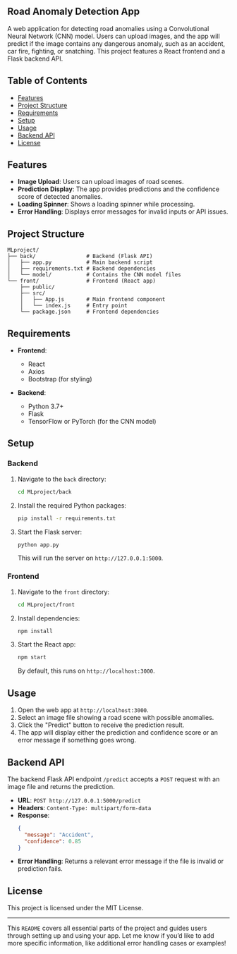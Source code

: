 Road Anomaly Detection App
---
A web application for detecting road anomalies using a Convolutional Neural Network (CNN) model. Users can upload images, and the app will predict if the image contains any dangerous anomaly, such as an accident, car fire, fighting, or snatching. This project features a React frontend and a Flask backend API.

## Table of Contents
- [Features](#features)
- [Project Structure](#project-structure)
- [Requirements](#requirements)
- [Setup](#setup)
- [Usage](#usage)
- [Backend API](#backend-api)
- [License](#license)

## Features

- **Image Upload**: Users can upload images of road scenes.
- **Prediction Display**: The app provides predictions and the confidence score of detected anomalies.
- **Loading Spinner**: Shows a loading spinner while processing.
- **Error Handling**: Displays error messages for invalid inputs or API issues.

## Project Structure

```
MLproject/
├── back/                # Backend (Flask API)
│   ├── app.py           # Main backend script
│   ├── requirements.txt # Backend dependencies
│   └── model/           # Contains the CNN model files
└── front/               # Frontend (React app)
    ├── public/
    ├── src/
    │   ├── App.js       # Main frontend component
    │   └── index.js     # Entry point
    └── package.json     # Frontend dependencies
```

## Requirements

- **Frontend**: 
  - React
  - Axios
  - Bootstrap (for styling)

- **Backend**:
  - Python 3.7+
  - Flask
  - TensorFlow or PyTorch (for the CNN model)

## Setup

### Backend

1. Navigate to the `back` directory:
   ```bash
   cd MLproject/back
   ```

2. Install the required Python packages:
   ```bash
   pip install -r requirements.txt
   ```

3. Start the Flask server:
   ```bash
   python app.py
   ```
   This will run the server on `http://127.0.0.1:5000`.

### Frontend

1. Navigate to the `front` directory:
   ```bash
   cd MLproject/front
   ```

2. Install dependencies:
   ```bash
   npm install
   ```

3. Start the React app:
   ```bash
   npm start
   ```
   By default, this runs on `http://localhost:3000`.

## Usage

1. Open the web app at `http://localhost:3000`.
2. Select an image file showing a road scene with possible anomalies.
3. Click the "Predict" button to receive the prediction result.
4. The app will display either the prediction and confidence score or an error message if something goes wrong.

## Backend API

The backend Flask API endpoint `/predict` accepts a `POST` request with an image file and returns the prediction.

- **URL**: `POST http://127.0.0.1:5000/predict`
- **Headers**: `Content-Type: multipart/form-data`
- **Response**:
  ```json
  {
    "message": "Accident",
    "confidence": 0.85
  }
  ```
- **Error Handling**: Returns a relevant error message if the file is invalid or prediction fails.

## License

This project is licensed under the MIT License.

---

This `README` covers all essential parts of the project and guides users through setting up and using your app. Let me know if you’d like to add more specific information, like additional error handling cases or examples!
